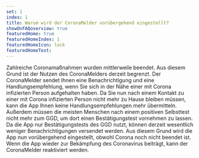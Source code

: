 ```yaml
---
set: 1
index: 1
title: Warum wird der CoronaMelder vorübergehend eingestellt?
showOnFAQoverview: true
featuredHome: true
featuredHomeIndex: 1
featuredHomeIcon: lock
featuredHomeText: 
---
```

Zahlreiche Coronamaßnahmen wurden mittlerweile beendet. Aus diesem Grund ist der Nutzen des CoronaMelders derzeit begrenzt. Der CoronaMelder sendet Ihnen eine Benachrichtigung und eine Handlungsempfehlung, wenn Sie sich in der Nähe einer mit Corona infizierten Person aufgehalten haben. Da Sie nun nach einem Kontakt zu einer mit Corona infizierten Person nicht mehr zu Hause bleiben müssen, kann die App Ihnen keine Handlungsempfehlungen mehr übermitteln. Außerdem müssen die meisten Menschen nach einem positiven Selbsttest nicht mehr zum GGD, um dort einen Bestätigungstest vornehmen zu lassen. Da die App nur Bestätigungstests des GGD nutzt, können derzeit wesentlich weniger Benachrichtigungen versendet werden. Aus diesem Grund wird die App nun vorübergehend eingestellt, obwohl Corona noch nicht beendet ist. Wenn die App wieder zur Bekämpfung des Coronavirus beiträgt, kann der CoronaMelder reaktiviert werden. 
